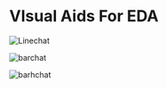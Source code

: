 # VIsual Aids For EDA

![Linechat](https://user-images.githubusercontent.com/70634916/171411007-52571048-ff5d-4b94-b3f7-2c98ace87fde.png)

![barchat](https://user-images.githubusercontent.com/70634916/171411115-e17153be-4678-4097-80e0-89baf2f62539.png)

![barhchat](https://user-images.githubusercontent.com/70634916/171411195-eae08ece-a682-477c-baab-088dd2a2067b.png)
